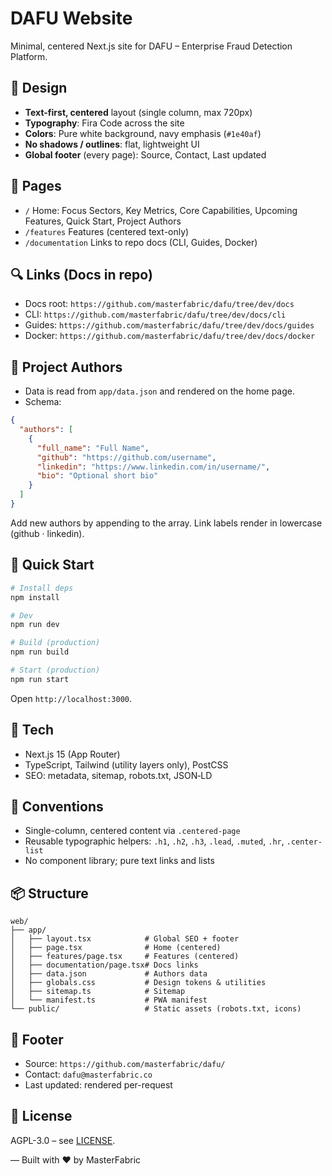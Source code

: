 # DAFU Website

Minimal, centered Next.js site for DAFU – Enterprise Fraud Detection Platform.

## 🎨 Design

- **Text-first, centered** layout (single column, max 720px)
- **Typography**: Fira Code across the site
- **Colors**: Pure white background, navy emphasis (`#1e40af`)
- **No shadows / outlines**: flat, lightweight UI
- **Global footer** (every page): Source, Contact, Last updated

## 🧭 Pages

- `/` Home: Focus Sectors, Key Metrics, Core Capabilities, Upcoming Features, Quick Start, Project Authors
- `/features` Features (centered text-only)
- `/documentation` Links to repo docs (CLI, Guides, Docker)

## 🔍 Links (Docs in repo)

- Docs root: `https://github.com/masterfabric/dafu/tree/dev/docs`
- CLI: `https://github.com/masterfabric/dafu/tree/dev/docs/cli`
- Guides: `https://github.com/masterfabric/dafu/tree/dev/docs/guides`
- Docker: `https://github.com/masterfabric/dafu/tree/dev/docs/docker`

## 👥 Project Authors

- Data is read from `app/data.json` and rendered on the home page.
- Schema:

```json
{
  "authors": [
    {
      "full_name": "Full Name",
      "github": "https://github.com/username",
      "linkedin": "https://www.linkedin.com/in/username/",
      "bio": "Optional short bio"
    }
  ]
}
```

Add new authors by appending to the array. Link labels render in lowercase (github · linkedin).

## 🚀 Quick Start

```bash
# Install deps
npm install

# Dev
npm run dev

# Build (production)
npm run build

# Start (production)
npm run start
```

Open `http://localhost:3000`.

## 🧱 Tech

- Next.js 15 (App Router)
- TypeScript, Tailwind (utility layers only), PostCSS
- SEO: metadata, sitemap, robots.txt, JSON‑LD

## 🧹 Conventions

- Single-column, centered content via `.centered-page`
- Reusable typographic helpers: `.h1`, `.h2`, `.h3`, `.lead`, `.muted`, `.hr`, `.center-list`
- No component library; pure text links and lists

## 📦 Structure

```
web/
├── app/
│   ├── layout.tsx            # Global SEO + footer
│   ├── page.tsx              # Home (centered)
│   ├── features/page.tsx     # Features (centered)
│   ├── documentation/page.tsx# Docs links
│   ├── data.json             # Authors data
│   ├── globals.css           # Design tokens & utilities
│   ├── sitemap.ts            # Sitemap
│   └── manifest.ts           # PWA manifest
└── public/                   # Static assets (robots.txt, icons)
```

## 🔗 Footer

- Source: `https://github.com/masterfabric/dafu/`
- Contact: `dafu@masterfabric.co`
- Last updated: rendered per-request

## 📝 License

AGPL-3.0 – see [LICENSE](../LICENSE).

— Built with ❤️ by MasterFabric
